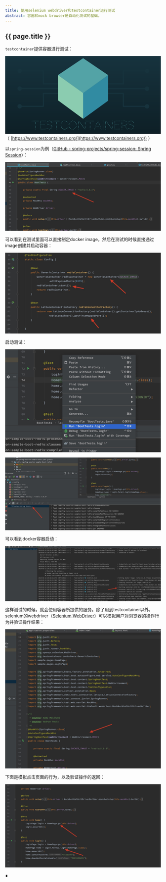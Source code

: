```yaml
---
title: 使用selenium webdriver和testcontainer进行测试
abstract: 容器和mock browser是自动化测试的基础。
---
```


## {{ page.title }}

`testcontainer`提供容器进行测试：

![](https://raw.githubusercontent.com/liweinan/blogpic2019/master/data/may16/logo.png)
（ [https://www.testcontainers.org/](https://www.testcontainers.org/) ）

以`spring-session`为例（[GitHub - spring-projects/spring-session: Spring Session](https://github.com/spring-projects/spring-session)）：

![](https://raw.githubusercontent.com/liweinan/blogpic2019/master/data/may16/488B54A8-9577-4D75-B7C0-FE801D4C3A82.png)

可以看到在测试里面可以直接制定docker image，然后在测试的时候直接通过image创建并启动容器：

![](https://raw.githubusercontent.com/liweinan/blogpic2019/master/data/may16/E427F203-1601-4778-945F-DC97EC47EFBA.png)

启动测试：

![](https://raw.githubusercontent.com/liweinan/blogpic2019/master/data/may16/1BA4AC7C-AF27-4645-8644-0A87B56D0807.png)

![](https://raw.githubusercontent.com/liweinan/blogpic2019/master/data/may16/659A0B54-960A-48BF-9454-AE56D9A5B192.png)

可以看到docker容器启动：

![](https://raw.githubusercontent.com/liweinan/blogpic2019/master/data/may16/779E738B-28FF-4F4B-97C3-3216908F1E00.png)

这样测试的时候，就会使用容器所提供的服务。除了用到testcontainer以外，selenium的webdriver（[Selenium WebDriver](https://www.seleniumhq.org/projects/webdriver/)）可以模拟用户对浏览器的操作行为并验证操作结果：

![](https://raw.githubusercontent.com/liweinan/blogpic2019/master/data/may16/3A192081-4258-4A95-A9D7-0310AA932DD9.png)

下面是模拟点击页面的行为，以及验证操作的返回：

![](https://raw.githubusercontent.com/liweinan/blogpic2019/master/data/may16/B12AD250-1BBE-4325-969A-607416AE4332.png)

∎



